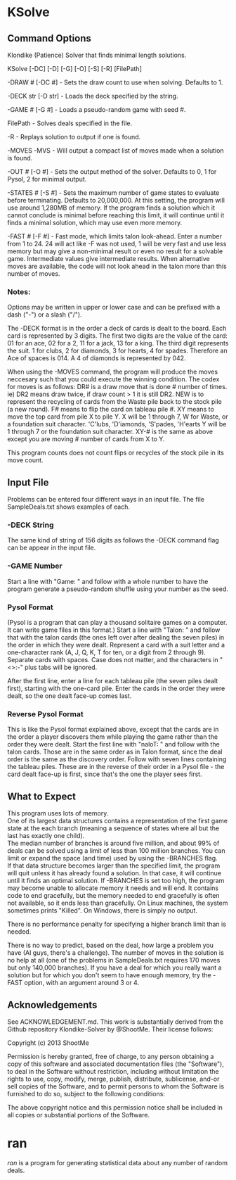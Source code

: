 # KSolve

## Command Options

Klondike (Patience) Solver that finds minimal length solutions.

KSolve [-DC] [-D] [-G] [-O] [-S] [-R] [FilePath]

-DRAW # [-DC #] - Sets the draw count to use when solving. Defaults to 1.

-DECK str [-D str] - Loads the deck specified by the string.

-GAME # [-G #] - Loads a pseudo-random game with seed #.

FilePath - Solves deals specified in the file.

-R - Replays solution to output if one is found.

-MOVES -MVS - Will output a compact list of moves made when a solution is found.

-OUT # [-O #] - Sets the output method of the solver. Defaults to 0, 1 for Pysol, 2 for minimal output.

-STATES # [-S #] - Sets the maximum number of game states to evaluate before terminating. Defaults to 
20,000,000.  At this setting, the program will use around 1,280MB of memory.  If the program finds a solution 
which it cannot conclude is minimal before reaching this limit, it will continue until it finds a minimal 
solution, which may use even more memory.

-FAST # [-F #] - Fast mode, which limits talon look-ahead.  Enter a number from 1 to 24. 24 will act like -F was
not used, 1 will be very fast and use less memory but may give a non-minimal result or even no result for a solvable game.  Intermediate values give intermediate results.
When alternative moves are available, the code will not look ahead in the talon more than this number of moves.

### Notes:

Options may be written in upper or lower case and can be prefixed with a dash ("-") or a slash ("/").

The -DECK format is in the order a deck of cards is dealt to the board.  Each card is represented by 3 digits.  The first two digits are the value of the card:
01 for an ace, 02 for a 2, 11 for a jack, 13 for a king.  The third digit represents the suit. 1 for clubs, 2 for diamonds, 3 for hearts, 4 for spades.
Therefore an Ace of spaces is 014.  A 4 of diamonds is represented by 042.

When using the -MOVES command, the program will produce the moves neccesary such that you could execute the winning condition.  The codex for moves is as follows:
	DR# is a draw move that is done # number of times. ie) DR2 means draw twice, if draw count > 1 it is still DR2.
	NEW is to represent the recycling of cards from the Waste pile back to the stock pile (a new round).
	F# means to flip the card on tableau pile #. 
	XY means to move the top card from pile X to pile Y.
		X will be 1 through 7, W for Waste, or a foundation suit character. 'C'lubs, 'D'iamonds, 'S'pades, 'H'earts
		Y will be 1 through 7 or the foundation suit character.
	XY-# is the same as above except you are moving # number of cards from X to Y.
	
This program counts does not count flips or recycles of the stock pile in its move count.
## Input File
Problems can be entered four different ways in an input file.  The file SampleDeals.txt shows examples of each.
### -DECK String
The same kind of string of 156 digits as follows the -DECK command flag can be appear in the input file.
### -GAME Number
Start a line with "Game: " and follow with a whole number to have the program generate a pseudo-random
shuffle using your number as the seed.
### Pysol Format
(Pysol is a program that can play a thousand solitaire games on a computer.  It can write game files
in this format.)
Start a line with "Talon: " and follow that with the talon cards (the ones left over after dealing
the seven piles) in the order in which they were dealt.  Represent a card with a suit letter and a one-character rank (A, J, Q, K, T for ten, or a digit from 2 through 9). Separate cards with spaces.
Case does not matter, and the characters in "<>:-" plus tabs will be ignored.

After the first line, enter a line for each tableau pile (the seven piles dealt first), starting with the one-card pile.  Enter the cards in the order they were dealt, so the one dealt face-up comes last.
### Reverse Pysol Format
This is like the Pysol format explained above, except that the cards are in the order a player discovers them while playing the game rather than the order they were dealt.  Start the first line with "naloT: " and follow with the talon cards.  Those are in the same order as in Talon format, since the deal order is the same as the discovery order.  Follow with seven lines containing the tableau piles.  These are in the reverse of their order in a Pysol file - the card dealt face-up is first, since that's the one the player sees first.

## What to Expect
This program uses lots of memory.  
One of its largest data structures contains a representation of the first game state at the each branch (meaning a sequence of states where all but the last has exactly one child).  
The median number of branches is around five million, and about 99% of deals can be solved using
a limit of less than 100 million branches.
You can limit or expand the space (and time) used by using the -BRANCHES flag.  
If that data structure becomes larger than the specified limit, the program will quit
unless it has already found a solution. In that case, it will continue until it finds an optimal solution.
If -BRANCHES is set too high, the program may become unable to allocate memory it needs and will end.  It contains code to end gracefully, but the memory needed to end gracefully is often not available, so it ends less than gracefully.  On Linux machines, the system sometimes prints "Killed".  On Windows, there is simply no output.

There is no performance penalty for specifying a higher branch limit than is needed.

There is no way to predict, based on the deal, how large a problem you have (AI guys, there's a challenge).  The number of moves in the solution is no help at all (one of the problems in SampleDeals.txt requires 170 moves but only 140,000 branches). If you have a deal for which you really want a solution but for which you don't seem to have enough memory, try the -FAST option, with an argument around 3 or 4.  

## Acknowledgements
See ACKNOWLEDGEMENT.md.  This work is substantially derived from the Github repository Klondike-Solver
by @ShootMe. Their license follows:

Copyright (c) 2013 ShootMe

Permission is hereby granted, free of charge, to any person obtaining a copy of
this software and associated documentation files (the "Software"), to deal in
the Software without restriction, including without limitation the rights to
use, copy, modify, merge, publish, distribute, sublicense, and-or sell copies of
the Software, and to permit persons to whom the Software is furnished to do so,
subject to the following conditions:

The above copyright notice and this permission notice shall be included in all
copies or substantial portions of the Software.

# ran
*ran* is a program for generating statistical data about any number of random deals.  

